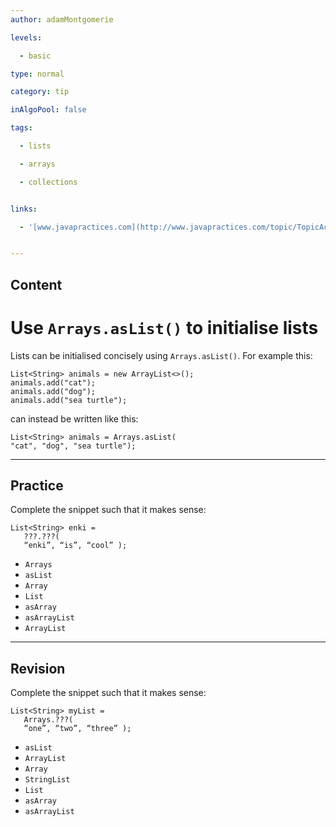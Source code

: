 ```yaml
---
author: adamMontgomerie

levels:

  - basic

type: normal

category: tip

inAlgoPool: false

tags:

  - lists

  - arrays

  - collections


links:

  - '[www.javapractices.com](http://www.javapractices.com/topic/TopicAction.do?Id=39){website}'


---
```

## Content
# Use `Arrays.asList()` to initialise lists

Lists can be initialised concisely using `Arrays.asList()`. For example this:

```
List<String> animals = new ArrayList<>();
animals.add("cat");
animals.add("dog");
animals.add("sea turtle");

```
can instead be written like this:
``` 
List<String> animals = Arrays.asList(
"cat", "dog", "sea turtle");

```

---
## Practice

Complete the snippet such that it makes sense:
```
List<String> enki = 
   ???.???(
   “enki”, “is”, “cool” );
```

* `Arrays` 
* `asList` 
* `Array` 
* `List` 
* `asArray` 
* `asArrayList` 
* `ArrayList`

---
## Revision

Complete the snippet such that it makes sense:
```
List<String> myList = 
   Arrays.???(
   “one”, “two”, “three” );
```

* `asList` 
* `ArrayList` 
* `Array` 
* `StringList` 
* `List` 
* `asArray` 
* `asArrayList`

